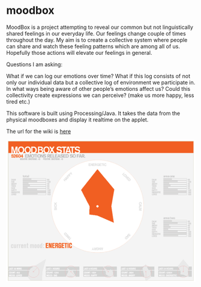 moodbox
=======
MoodBox is a project attempting to reveal our common but not linguistically
shared feelings in our everyday life. Our feelings change couple of times
throughout the day. My aim is to create a collective system where people can
share and watch these feeling patterns which are among all of us. Hopefully
those actions will elevate our feelings in general.

Questions I am asking:

What if we can log our emotions over time? What if this log consists of not only
our individual data but a collective log of environment we participate in. In
what ways being aware of other people’s emotions affect us? Could this
collectivity create expressions we can perceive? (make us more happy, less tired
etc.)

This software is built using Processing/Java. It takes the data from the
physical moodboxes and display it realtime on the applet. 

The url for the wiki is [here](http://wiki.klaweht.com/doku/doku.php?id=networkedobjects:projects:moodbox)

![screenshot](moodbox.png)

